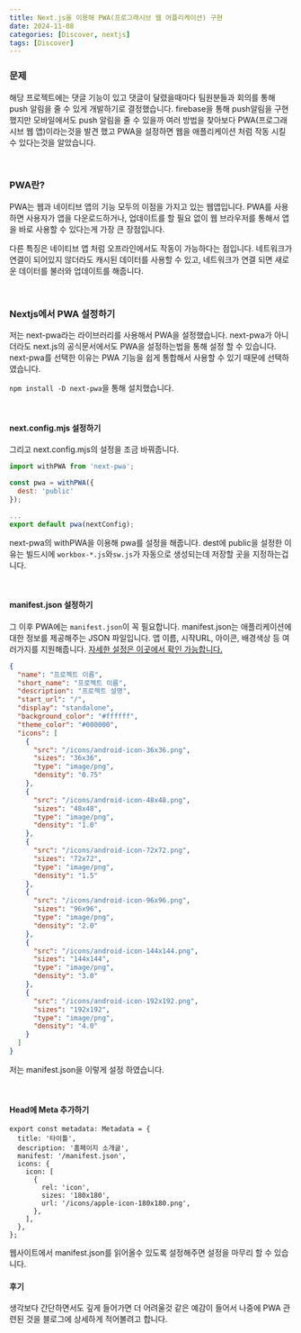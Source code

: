 ```yaml
---
title: Next.js을 이용해 PWA(프로그래시브 웹 어플리케이션) 구현
date: 2024-11-08
categories: [Discover, nextjs]
tags: [Discover]
---
```


### 문제
해당 프로젝트에는 댓글 기능이 있고 댓글이 달렸을때마다 팀원분들과 회의를 통해 push 알림을 줄 수 있게 개발하기로 결정했습니다.
firebase을 통해 push알림을 구현했지만 모바일에서도 push 알림을 줄 수 있을까 여러 방법을 찾아보다 PWA(프로그래시브 웹 앱)이라는것을 발견 했고 PWA을 설정하면 웹을 애플리케이션 처럼 작동 시킬 수 있다는것을 알았습니다.

<br/>

### PWA란?
PWA는 웹과 네이티브 앱의 기능 모두의 이점을 가지고 있는 웹앱입니다. PWA를 사용하면 사용자가 앱을 다운로드하거나, 업데이트를 할 필요 없이 웹 브라우저를 통해서 앱을 바로 사용할 수 있다는게 가장 큰 장점입니다.

다른 특징은 네이티브 앱 처럼 오프라인에서도 작동이 가능하다는 점입니다. 네트워크가 연결이 되어있지 않더라도 캐시된 데이터를 사용할 수 있고, 네트워크가 연결 되면 새로운 데이터를 불러와 업데이트를 해줍니다.

<br/>

### Nextjs에서 PWA 설정하기
저는 next-pwa라는 라이브러리를 사용해서 PWA을 설정했습니다. next-pwa가 아니더라도 next.js의 공식문서에서도 PWA을 설정하는법을 통해 설정 할 수 있습니다.
next-pwa를 선택한 이유는 PWA 기능을 쉽게 통합해서 사용할 수 있기 때문에 선택하였습니다.

`npm install -D next-pwa`을 통해 설치했습니다.

<br/>

#### next.config.mjs 설정하기

그리고 next.config.mjs의 설정을 조금 바꿔줍니다.
```js
import withPWA from 'next-pwa';

const pwa = withPWA({
  dest: 'public'
});

...
export default pwa(nextConfig);
```

next-pwa의 withPWA을 이용해 pwa를 설정을 해줍니다.
dest에 public을 설정한 이유는 빌드시에 `workbox-*.js`와`sw.js`가 자동으로 생성되는데 저장할 곳을 지정하는겁니다.

<br/>

#### manifest.json 설정하기

그 이후 PWA에는 `manifest.json`이 꼭 필요합니다.
manifest.json는 애플리케이션에 대한 정보를 제공해주는 JSON 파일입니다. 앱 이름, 시작URL, 아이콘, 배경색상 등 여러가지를 지원해줍니다.
[자세한 설정은 이곳에서 확인 가능합니다.](https://web.dev/learn/pwa/web-app-manifest?hl=ko)
```json
{
  "name": "프로젝트 이름",
  "short_name": "프로젝트 이름",
  "description": "프로젝트 설명",
  "start_url": "/",
  "display": "standalone",
  "background_color": "#ffffff",
  "theme_color": "#000000",
  "icons": [
    {
      "src": "/icons/android-icon-36x36.png",
      "sizes": "36x36",
      "type": "image/png",
      "density": "0.75"
    },
    {
      "src": "/icons/android-icon-48x48.png",
      "sizes": "48x48",
      "type": "image/png",
      "density": "1.0"
    },
    {
      "src": "/icons/android-icon-72x72.png",
      "sizes": "72x72",
      "type": "image/png",
      "density": "1.5"
    },
    {
      "src": "/icons/android-icon-96x96.png",
      "sizes": "96x96",
      "type": "image/png",
      "density": "2.0"
    },
    {
      "src": "/icons/android-icon-144x144.png",
      "sizes": "144x144",
      "type": "image/png",
      "density": "3.0"
    },
    {
      "src": "/icons/android-icon-192x192.png",
      "sizes": "192x192",
      "type": "image/png",
      "density": "4.0"
    }
  ]
}
```
저는 manifest.json을 이렇게 설정 하였습니다.

<br/>

#### Head에 Meta 추가하기
```tsx
export const metadata: Metadata = {
  title: '타이틀',
  description: '홈페이지 소개글',
  manifest: '/manifest.json',
  icons: {
    icon: [
      {
        rel: 'icon',
        sizes: '180x180',
        url: '/icons/apple-icon-180x180.png',
      },
    ],
  },
};
```
웹사이트에서 manifest.json를 읽어올수 있도록 설정해주면 설정을 마무리 할 수 있습니다.


<!-- #### 실제로 적용된 화면
<table>
<tbody>
<tr>
<td><img src="/posts/next-pwa/241109-035909.png"/></td>
<td><img src="/posts/next-pwa/241109-034847.png"/></td>
</tr>
</tbody>
</table> -->



#### 후기
생각보다 간단하면서도 깊게 들어가면 더 어려울것 같은 예감이 들어서 나중에 PWA 관련된 것을 블로그에 상세하게 적어볼려고 합니다.